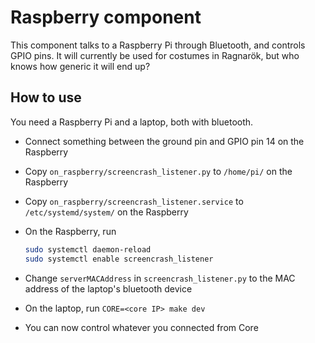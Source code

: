 # Raspberry component

This component talks to a Raspberry Pi through Bluetooth, and controls
GPIO pins. It will currently be used for costumes in Ragnarök, but who
knows how generic it will end up?

## How to use

You need a Raspberry Pi and a laptop, both with bluetooth.

- Connect something between the ground pin and GPIO pin 14 on the Raspberry
- Copy `on_raspberry/screencrash_listener.py` to `/home/pi/` on the Raspberry
- Copy `on_raspberry/screencrash_listener.service` to `/etc/systemd/system/` on the Raspberry
- On the Raspberry, run

  ```sh
  sudo systemctl daemon-reload
  sudo systemctl enable screencrash_listener
  ```

- Change `serverMACAddress` in `screencrash_listener.py` to the MAC address of the laptop's bluetooth device
- On the laptop, run `CORE=<core IP> make dev`
- You can now control whatever you connected from Core
